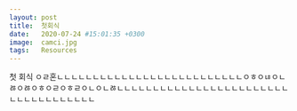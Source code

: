 ```yaml
---
layout: post
title:  첫회식
date:   2020-07-24 #15:01:35 +0300
image:  camci.jpg
tags:   Resources
---
```


첫 회식
ㅇㄹ혼ㄴㄴㄴㄴㄴㄴㄴㄴㄴㄴㄴㄴㄴㄴㄴㄴㄴㄴㄴㄴㄴㄴㄴㄴㄴㄴㅇㅎㅇㄶㅇㄴㅀㅇㅀㅇㅎㅇㄹㅇㅎㄹㅇㄴㅇㄴㅀㄴㄴㄴㄴㄴㄴㄴㄴㄴㄴㄴㄴㄴㄴㄴㄴㄴㄴㄴㄴㄴㄴㄴㄴㄴㄴㄴㄴㄴㄴㄴㄴㄴㄴㄴㄴ


